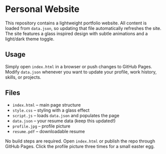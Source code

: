 # Personal Website

This repository contains a lightweight portfolio website. All content is loaded from `data.json`, so updating that file automatically refreshes the site.
The site features a glass inspired design with subtle animations and a light/dark theme toggle.

## Usage

Simply open `index.html` in a browser or push changes to GitHub Pages. Modify `data.json` whenever you want to update your profile, work history, skills, or projects.

## Files

- `index.html` – main page structure
- `style.css` – styling with a glass effect
- `script.js` – loads `data.json` and populates the page
- `data.json` – your resume data (keep this updated!)
- `profile.jpg` – profile picture
- `resume.pdf` – downloadable resume

No build steps are required. Open `index.html` or publish the repo through GitHub Pages.
Click the profile picture three times for a small easter egg.
